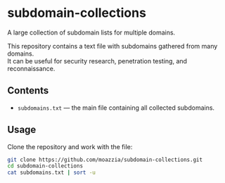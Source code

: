 # subdomain-collections
A large collection of subdomain lists for multiple domains.

This repository contains a text file with subdomains gathered from many domains.  
It can be useful for security research, penetration testing, and reconnaissance.

## Contents
- `subdomains.txt` — the main file containing all collected subdomains.

## Usage
Clone the repository and work with the file:
```bash
git clone https://github.com/moazzia/subdomain-collections.git
cd subdomain-collections
cat subdomains.txt | sort -u

